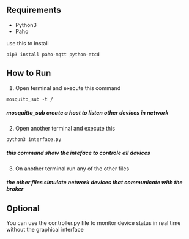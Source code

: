 ## Requirements
- Python3 
- Paho

use this to install 

``` 
pip3 install paho-mqtt python-etcd 
```

## How to Run
1. Open terminal and execute this command

```
mosquito_sub -t /
```

##### mosquitto_sub create a host to listen other devices in network

2. Open another terminal and execute this

```
python3 interface.py
```

##### this command show the inteface to controle all devices

3. On another terminal run any of the other files 

##### the other files simulate network devices that communicate with the broker

## Optional

You can use the controller.py file to monitor device status in real time without the graphical interface
